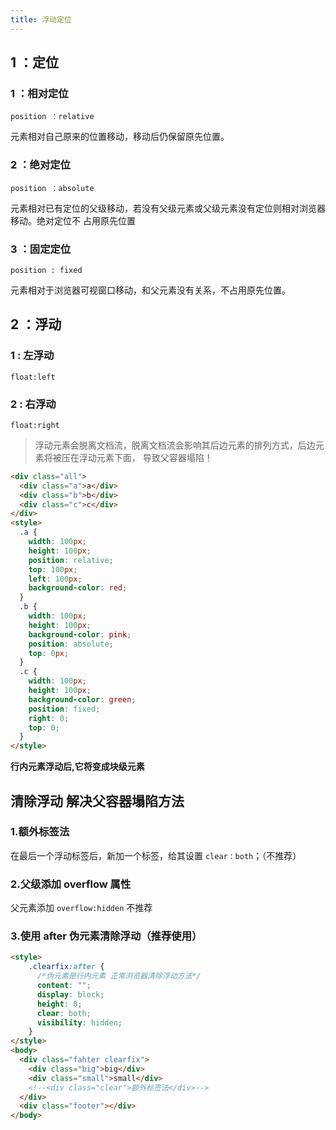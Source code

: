 ```yaml
---
title: 浮动定位
---
```


## 1 ：定位

### 1 ：相对定位

`position ：relative`

元素相对自己原来的位置移动，移动后仍保留原先位置。

### 2 ：绝对定位

`position ：absolute`

元素相对已有定位的父级移动，若没有父级元素或父级元素没有定位则相对浏览器移动。绝对定位不
占用原先位置

### 3 ：固定定位

`position : fixed`

元素相对于浏览器可视窗口移动，和父元素没有关系，不占用原先位置。

## 2 ：浮动

### 1 : 左浮动

`float:left`

### 2 : 右浮动

`float:right`

>  浮动元素会脱离文档流，脱离文档流会影响其后边元素的排列方式，后边元素将被压在浮动元素下面，
> 导致父容器塌陷！

```html
<div class="all">
  <div class="a">a</div>
  <div class="b">b</div>
  <div class="c">c</div>
</div>
<style>
  .a {
    width: 100px;
    height: 100px;
    position: relative;
    top: 100px;
    left: 100px;
    background-color: red;
  }
  .b {
    width: 100px;
    height: 100px;
    background-color: pink;
    position: absolute;
    top: 0px;
  }
  .c {
    width: 100px;
    height: 100px;
    background-color: green;
    position: fixed;
    right: 0;
    top: 0;
  }
</style>
```

**行内元素浮动后,它将变成块级元素**

## 清除浮动 解决父容器塌陷方法

### 1.额外标签法

在最后一个浮动标签后，新加一个标签，给其设置 `clear：both`；（不推荐）

### 2.父级添加 overflow 属性

父元素添加 `overflow:hidden` 不推荐

### 3.使用 after 伪元素清除浮动（推荐使用）

```html
<style>
    .clearfix:after {
      /*伪元素是行内元素 正常浏览器清除浮动方法*/
      content: "";
      display: block;
      height: 0;
      clear: both;
      visibility: hidden;
    }
</style>
<body>
  <div class="fahter clearfix">
    <div class="big">big</div>
    <div class="small">small</div>
    <!--<div class="clear">额外标签法</div>-->
  </div>
  <div class="footer"></div>
</body>
```
